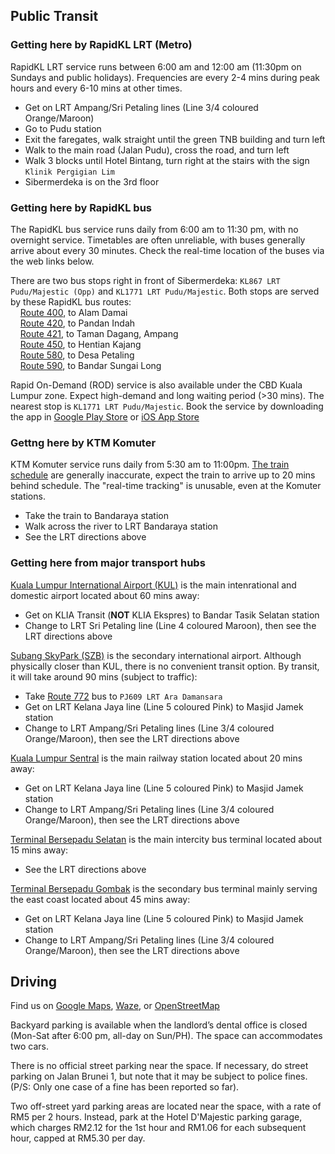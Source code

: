 ## Public Transit 

### Getting here by RapidKL LRT (Metro)
RapidKL LRT service runs between 6:00 am and 12:00 am (11:30pm on Sundays and public holidays). Frequencies are every 2-4 mins during peak hours and every 6-10 mins at other times.

- Get on LRT Ampang/Sri Petaling lines (Line 3/4 coloured Orange/Maroon)
- Go to Pudu station
- Exit the faregates, walk straight until the green TNB building and turn left
- Walk to the main road (Jalan Pudu), cross the road, and turn left
- Walk 3 blocks until Hotel Bintang, turn right at the stairs with the sign `Klinik Pergigian Lim`
- Sibermerdeka is on the 3rd floor

### Getting here by RapidKL bus
The RapidKL bus service runs daily from 6:00 am to 11:30 pm, with no overnight service. Timetables are often unreliable, with buses generally arrive about every 30 minutes. Check the real-time location of the buses via the web links below.

There are two bus stops right in front of Sibermerdeka: `KL867 LRT Pudu/Majestic (Opp)` and `KL1771 LRT Pudu/Majestic`. Both stops are served by these RapidKL bus routes:  
&nbsp;&nbsp;&nbsp;&nbsp;[Route 400](https://myrapidbus.prasarana.com.my/kiosk?route=478&bus=), to Alam Damai   
&nbsp;&nbsp;&nbsp;&nbsp;[Route 420](https://myrapidbus.prasarana.com.my/kiosk?route=481&bus=), to Pandan Indah  
&nbsp;&nbsp;&nbsp;&nbsp;[Route 421](https://myrapidbus.prasarana.com.my/kiosk?route=482&bus=), to Taman Dagang, Ampang  
&nbsp;&nbsp;&nbsp;&nbsp;[Route 450](https://myrapidbus.prasarana.com.my/kiosk?route=483&bus=), to Hentian Kajang  
&nbsp;&nbsp;&nbsp;&nbsp;[Route 580](https://myrapidbus.prasarana.com.my/kiosk?route=486&bus=), to Desa Petaling  
&nbsp;&nbsp;&nbsp;&nbsp;[Route 590](https://myrapidbus.prasarana.com.my/kiosk?route=488&bus=), to Bandar Sungai Long  

Rapid On-Demand (ROD) service is also available under the CBD Kuala Lumpur zone. Expect high-demand and long waiting period (>30 mins). The nearest stop is `KL1771 LRT Pudu/Majestic`. Book the service by downloading the app in 
[Google Play Store](https://play.google.com/store/apps/details?id=com.manjalabs.rapidondemand) or [iOS App Store](https://apps.apple.com/us/app/rapid-on-demand/id6743926083) 

### Gettng here by KTM Komuter
KTM Komuter service runs daily from 5:30 am to 11:00pm. [The train schedule](https://www.ktmb.com.my/TrainTime.html) are generally inaccurate, expect the train to arrive up to 20 mins behind schedule. The "real-time tracking" is unusable, even at the Komuter stations.
- Take the train to Bandaraya station
- Walk across the river to LRT Bandaraya station
- See the LRT directions above

### Getting here from major transport hubs
[Kuala Lumpur International Airport (KUL)](https://airports.malaysiaairports.com.my/en/klia1) is the main intenrational and domestic airport located about 60 mins away:  
- Get on KLIA Transit (**NOT** KLIA Ekspres) to Bandar Tasik Selatan station
- Change to LRT Sri Petaling line (Line 4 coloured Maroon), then see the LRT directions above

[Subang SkyPark (SZB)](https://www.subangskypark.com/) is the secondary international airport. Although physically closer than KUL, there is no convenient transit option. By transit, it will take around 90 mins (subject to traffic): 
- Take [Route 772](https://myrapidbus.prasarana.com.my/kiosk?route=834&bus=) bus to `PJ609 LRT Ara Damansara`
- Get on LRT Kelana Jaya line (Line 5 coloured Pink) to Masjid Jamek station
- Change to LRT Ampang/Sri Petaling lines (Line 3/4 coloured Orange/Maroon), then see the LRT directions above

[Kuala Lumpur Sentral](http://www.klsentral.com.my/conn_main.aspx) is the main railway station located about 20 mins away:
- Get on LRT Kelana Jaya line (Line 5 coloured Pink) to Masjid Jamek station
- Change to LRT Ampang/Sri Petaling lines (Line 3/4 coloured Orange/Maroon), then see the LRT directions above

[Terminal Bersepadu Selatan](http://www.tbsbts.com.my) is the main intercity bus terminal located about 15 mins away:
- See the LRT directions above

[Terminal Bersepadu Gombak](https://tbg.com.my/) is the secondary bus terminal mainly serving the east coast located about 45 mins away:
- Get on LRT Kelana Jaya line (Line 5 coloured Pink) to Masjid Jamek station
- Change to LRT Ampang/Sri Petaling lines (Line 3/4 coloured Orange/Maroon), then see the LRT directions above

## Driving
Find us on [Google Maps](https://maps.app.goo.gl/QbpEQrCZCU9o15nU8), [Waze](https://ul.waze.com/ul?place=ChIJZyM5TAA3zDEReO_0wrdoYXs&ll=3.13634960%2C101.71205580), or [OpenStreetMap](https://www.openstreetmap.org/node/12538602858)

Backyard parking is available when the landlord’s dental office is closed (Mon-Sat after 6:00 pm, all-day on Sun/PH). The space can accommodates two cars.  

There is no official street parking near the space. If necessary, do street parking on Jalan Brunei 1, but note that it may be subject to police fines. (P/S: Only one case of a fine has been reported so far).

Two off-street yard parking areas are located near the space, with a rate of RM5 per 2 hours. Instead, park at the Hotel D'Majestic parking garage, which charges RM2.12 for the 1st hour and RM1.06 for each subsequent hour, capped at RM5.30 per day.


